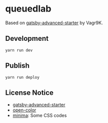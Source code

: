 # queuedlab

Based on [gatsby-advanced-starter](https://github.com/Vagr9K/gatsby-advanced-starter) by Vagr9K.

## Development

```
yarn run dev
```

## Publish

```
yarn run deploy
```

## License Notice

- [gatsby-advanced-starter](https://github.com/Vagr9K/gatsby-advanced-starter/blob/master/LICENSE)
- [open-color](https://github.com/yeun/open-color/blob/master/LICENSE)
- [minima](https://github.com/jekyll/minima/blob/master/LICENSE.txt): Some CSS codes
